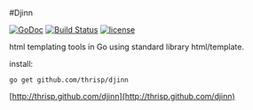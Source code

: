 #Djinn

[![GoDoc](https://godoc.org/github.com/thrisp/djinn?status.png)](https://godoc.org/github.com/thrisp/djinn)
[![Build Status](https://travis-ci.org/thrisp/djinn.svg?branch=develop)](https://travis-ci.org/thrisp/djinn)
[![license](http://img.shields.io/badge/license-MIT-red.svg?style=flat)](https://raw.githubusercontent.com/thrisp/djinn/master/LICENSE)

html templating tools in Go using standard library html/template.

install:

    go get github.com/thrisp/djinn


[http://thrisp.github.com/djinn](http://thrisp.github.com/djinn)
